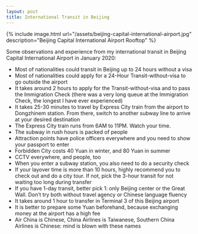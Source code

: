 ```yaml
---
layout: post
title: International Transit in Beijing
---
```


{% include image.html url="/assets/beijing-capital-international-airport.jpg" description="Beijing Capital International Airport Rooftop" %}

Some observations and experience from my international transit in Beijing Capital International Airport in January 2020:

* Most of nationalities could transit in Beijing up to 24 hours without a visa
* Most of nationalities could apply for a 24-Hour Transit-without-visa to go outside the airport
* It takes around 2 hours to apply for the Transit-without-visa and to pass the Immigration Check (there was a very long queue at the Immigration Check, the longest I have ever experienced)
* It takes 25-30 minutes to travel by Express City train from the airport to Dongzhinem station. From there, switch to another subway line to arrive at your desired destination
* The Express City train runs from 6AM to 11PM. Watch your time.
* The subway in rush hours is packed of people
* Attraction points have police officers everywhere and you need to show your passport to enter
* Forbidden City costs 40 Yuan in winter, and 80 Yuan in summer
* CCTV everywhere, and people, too
* When you enter a subway station, you also need to do a security check
* If your layover time is more than 10 hours, highly recommend you to check out and do a city tour. If not, pick the 3-hour transit for not waiting too long during transfer
* If you have 1-day transit, better pick 1: only Beijing center or the Great Wall. Don’t try both without travel agency or Chinese language fluency
* It takes around 1 hour to transfer in Terminal 3 of this Beijing airport
* It is better to prepare some Yuan beforehand, because exchanging money at the airport has a high fee
* Air China is Chinese, China Airlines is Taiwanese, Southern China Airlines is Chinese: mind is blown with these names
